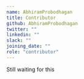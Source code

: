 ```yaml
---
name: AbhiramProbodhagan
title: Contributor
github: AbhiramProbodhagan
twitter: ""
linkedin: ""
slack: ""
joining_date: ""
role: "contributor"
---
```


Still waiting for this
